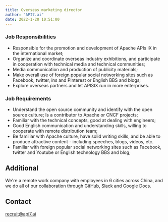 ```yaml
---
title: Overseas marketing director
author: "API7.ai"
date: 2022-1-20 10:51:00
---
```


### Job Responsibilities 

- Responsible for the promotion and development of Apache APIs IX in the international market;
- Organize and coordinate overseas industry exhibitions, and participate in cooperation with technical media and technical communities;
- Media communication and production of publicity materials;
- Make overall use of foreign popular social networking sites such as Facebook, twitter, ins and Pinterest or English BBS and blogs;
- Explore overseas partners and let APISIX run in more enterprises.

### Job Requirements

- Understand the open source community and identify with the open source culture; Is a contributor to Apache or CNCF projects;
- Familiar with the technical concepts, good at dealing with engineers;
- Good English communication and understanding skills, willing to cooperate with remote distribution team;
- Be familiar with Apache culture, have solid writing skills, and be able to produce attractive content - including speeches, blogs, videos, etc.
- Familiar with foreign popular social networking sites such as Facebook, twitter and Youtube or English technology BBS and blog;

## Additional

We're a remote work company with employees in 6 cities across China, and we do all of our collaboration through GitHub, Slack and Google Docs.

## Contact

[recruit@api7.ai](mailto:recruit@api7.ai)
